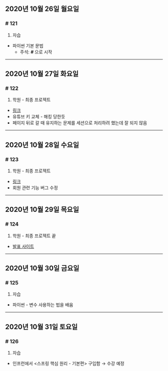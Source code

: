## 2020년 10월 26일 월요일
### # 121
1. 자습
- 파이썬 기본 문법
	- 주석: ***#*** 으로 시작
---
## 2020년 10월 27일 화요일
### # 122
1. 학원 - 최종 프로젝트
- [링크](https://bitbucket.org/procyon0/final-for-save/commits/7aac38780c3b5a9001bc86e991feb25e13028d8f)
- 유튜브 키 교체 - 해킹 당한듯
- 페이지 뒤로 갈 때 유지하는 문제를 세션으로 처리하려 했는데 잘 되지 않음
---
## 2020년 10월 28일 수요일
### # 123
1. 학원 - 최종 프로젝트
- [링크](https://bitbucket.org/procyon0/ex/commits/d669094d1dde643943ac3bb974e4aef20d267224)
- 회원 관련 기능 버그 수정
---
## 2020년 10월 29일 목요일
### # 124
1. 학원 - 최종 프로젝트 끝
- [발표 사이트](http://ec2-3-35-49-233.ap-northeast-2.compute.amazonaws.com/)
---
## 2020년 10월 30일 금요일
### # 125
1. 자습
- 파이썬 - 변수 사용하는 법을 배움
---
## 2020년 10월 31일 토요일
### # 126
1. 자습
- 인프런에서 <스프링 핵심 원리 - 기본편> 구입함 → 수강 예정
